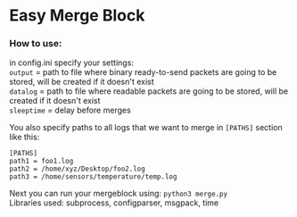 # Easy Merge Block

### How to use:
in config.ini specify your settings:  
`output` = path to file where binary ready-to-send packets are going to be stored, will be created if it doesn't exist  
`datalog` = path to file where readable packets are going to be stored, will be created if it doesn't exist  
`sleeptime` = delay before merges  

You also specify paths to all logs that we want to merge in `[PATHS]` section like this:
```
[PATHS]
path1 = foo1.log
path2 = /home/xyz/Desktop/foo2.log
path3 = /home/sensors/temperature/temp.log
```

Next you can run your mergeblock using: `python3 merge.py`  
Libraries used: subprocess, configparser, msgpack, time
